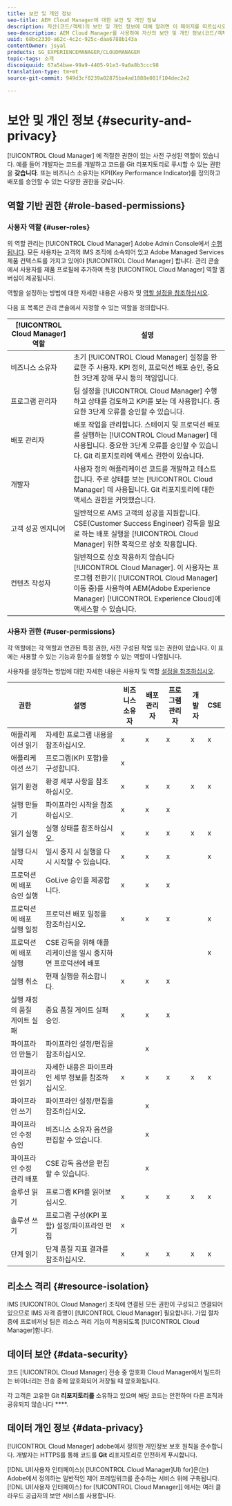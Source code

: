 ```yaml
---
title: 보안 및 개인 정보
seo-title: AEM Cloud Manager에 대한 보안 및 개인 정보
description: 자산(코드/객체)의 보안 및 개인 정보에 대해 알려면 이 페이지를 따르십시오.
seo-description: AEM Cloud Manager를 사용하여 자산의 보안 및 개인 정보(코드/객체)에 대해 알아보려면 이 페이지를 따르십시오.
uuid: 68bc2330-a62c-4c2c-925c-daa6788b143a
contentOwner: jsyal
products: SG_EXPERIENCEMANAGER/CLOUDMANAGER
topic-tags: 소개
discoiquuid: 67a54bae-99a9-4405-91e3-9a0a8b3ccc98
translation-type: tm+mt
source-git-commit: 949d3cf0239a02875ba4ad1888e081f104dec2e2

---
```



# 보안 및 개인 정보 {#security-and-privacy}

[!UICONTROL Cloud Manager] 에 적절한 권한이 있는 사전 구성된 역할이 있습니다. 예를 들어 개발자는 코드를 개발하고 코드를 Git 리포지토리로 푸시할 수 있는 권한을 **갖습니다**. 또는 비즈니스 소유자는 KPI(Key Performance Indicator)를 정의하고 배포를 승인할 수 있는 다양한 권한을 갖습니다.

## 역할 기반 권한 {#role-based-permissions}

### 사용자 역할 {#user-roles}

의 역할 관리는 [!UICONTROL Cloud Manager] Adobe Admin Console에서 [수행됩니다](https://helpx.adobe.com/enterprise/using/admin-console.html). 모든 사용자는 고객의 IMS 조직에 소속되어 있고 Adobe Managed Services 제품 컨텍스트를 가지고 있어야 [!UICONTROL Cloud Manager] 합니다. 관리 콘솔에서 사용자를 제품 프로필에 추가하여 특정 [!UICONTROL Cloud Manager] 역할 멤버십이 제공됩니다.

역할을 설정하는 방법에 대한 자세한 내용은 사용자 및 [역할 설정을 참조하십시오](setting-up-users-and-roles.md).

다음 표 목록은 관리 콘솔에서 지정할 수 있는 역할을 정의합니다.

| **[!UICONTROL Cloud Manager]역할** | **설명** |
|---|---|
| 비즈니스 소유자 | 초기 [!UICONTROL Cloud Manager] 설정을 완료한 주 사용자. KPI 정의, 프로덕션 배포 승인, 중요한 3단계 장애 무시 등의 책임입니다. |
| 프로그램 관리자 | 팀 설정을 [!UICONTROL Cloud Manager] 수행하고 상태를 검토하고 KPI를 보는 데 사용합니다. 중요한 3단계 오류를 승인할 수 있습니다. |
| 배포 관리자 | 배포 작업을 관리합니다. 스테이지 및 프로덕션 배포를 실행하는 [!UICONTROL Cloud Manager] 데 사용됩니다. 중요한 3단계 오류를 승인할 수 있습니다. Git 리포지토리에 액세스 권한이 있습니다. |
| 개발자 | 사용자 정의 애플리케이션 코드를 개발하고 테스트합니다. 주로 상태를 보는 [!UICONTROL Cloud Manager] 데 사용됩니다. Git 리포지토리에 대한 액세스 권한을 커밋했습니다. |
| 고객 성공 엔지니어 | 일반적으로 AMS 고객의 성공을 지원합니다. CSE(Customer Success Engineer) 감독을 필요로 하는 배포 실행을 [!UICONTROL Cloud Manager] 위한 목적으로 상호 작용합니다. |
| 컨텐츠 작성자 | 일반적으로 상호 작용하지 않습니다 [!UICONTROL Cloud Manager]. 이 사용자는 프로그램 전환기( [!UICONTROL Cloud Manager] 이동 중)를 사용하여 AEM(Adobe Experience Manager) [!UICONTROL Experience Cloud]에 액세스할 수 있습니다. |

### 사용자 권한 {#user-permissions}

각 역할에는 각 역할과 연관된 특정 권한, 사전 구성된 작업 또는 권한이 있습니다. 이 표에는 사용할 수 있는 기능과 함수를 실행할 수 있는 역할이 나열됩니다.

사용자를 설정하는 방법에 대한 자세한 내용은 사용자 및 역할 [설정을 참조하십시오](setting-up-users-and-roles.md).

| 권한 | 설명 | 비즈니스 소유자 | 배포 관리자 | 프로그램 관리자 | 개발자 | CSE |
|--- |--- |--- |--- |--- |--- |--- |
| 애플리케이션 읽기 | 자세한 프로그램 내용을 참조하십시오. | x | x | x | x | x |
| 애플리케이션 쓰기 | 프로그램(KPI 포함)을 구성합니다. | x |  |  |  |  |
| 읽기 환경 | 환경 세부 사항을 참조하십시오. | x | x | x | x | x |
| 실행 만들기 | 파이프라인 시작을 참조하십시오. | x | x | x |  |  |
| 읽기 실행 | 실행 상태를 참조하십시오. | x | x | x | x | x |
| 실행 다시 시작 | 일시 중지 시 실행을 다시 시작할 수 있습니다. | x | x | x |  | x |
| 프로덕션에 배포 승인 실행 | GoLive 승인을 제공합니다. | x | x | x |  |  |
| 프로덕션에 배포 실행 일정 | 프로덕션 배포 일정을 참조하십시오. | x | x | x |  | x |
| 프로덕션에 배포 실행 | CSE 감독을 위해 애플리케이션을 일시 중지하면 프로덕션에 배포 |  |  |  |  | x |
| 실행 취소 | 현재 실행을 취소합니다. | x | x | x |  |  |
| 실행 재정의 품질 게이트 실패 | 중요 품질 게이트 실패 승인. | x | x | x |  |  |
| 파이프라인 만들기 | 파이프라인 설정/편집을 참조하십시오. |  | x |  |  |  |
| 파이프라인 읽기 | 자세한 내용은 파이프라인 세부 정보를 참조하십시오. | x | x | x | x | x |
| 파이프라인 쓰기 | 파이프라인 설정/편집을 참조하십시오. |  | x |  |  |  |
| 파이프라인 수정 승인 | 비즈니스 소유자 옵션을 편집할 수 있습니다. |  | x |  |  |  |
| 파이프라인 수정 관리 배포 | CSE 감독 옵션을 편집할 수 있습니다. |  | x |  |  |  |
| 솔루션 읽기 | 프로그램 KPI를 읽어보십시오. | x | x | x | x | x |
| 솔루션 쓰기 | 프로그램 구성(KPI 포함) 설정/파이프라인 편집 | x |  |  |  |  |
| 단계 읽기 | 단계 품질 지표 결과를 참조하십시오. | x | x | x | x | x |

## 리소스 격리 {#resource-isolation}

IMS [!UICONTROL Cloud Manager] 조직에 연결된 모든 권한이 구성되고 연결되어 있으므로 IMS 자격 증명이 [!UICONTROL Cloud Manager] 필요합니다. 가입 절차 중에 프로비저닝 팀은 리소스 격리 기능이 적용되도록 [!UICONTROL Cloud Manager]합니다.

## 데이터 보안 {#data-security}

코드 [!UICONTROL Cloud Manager] 전송 중 암호화 Cloud Manager에서 빌드하는 바이너리는 전송 중에 암호화되어 저장될 때 암호화됩니다.

각 고객은 고유한 Git **리포지토리를** 소유하고 있으며 해당 코드는 안전하며 다른 조직과 공유되지 않습니다 ****.

## 데이터 개인 정보 {#data-privacy}

[!UICONTROL Cloud Manager] adobe에서 정의한 개인정보 보호 원칙을 준수합니다. 개발자는 HTTPS를 통해 코드를 **Git** 리포지토리로 안전하게 푸시합니다.

[!DNL UI(사용자 인터페이스)( [!UICONTROL Cloud Manager]UI) for]은(는) Adobe에서 정의하는 일반적인 제어 프레임워크를 준수하는 서비스 위에 구축됩니다. [!DNL UI(사용자 인터페이스) for [!UICONTROL Cloud Manager]] 에서는 여러 클라우드 공급자의 보안 서비스를 사용합니다.
